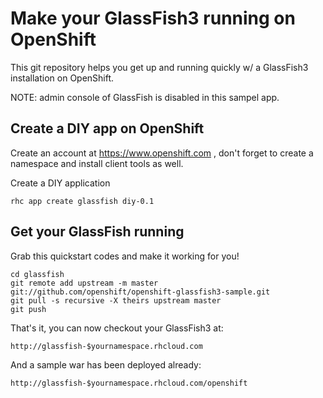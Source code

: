 Make your GlassFish3 running on OpenShift
============================

This git repository helps you get up and running quickly w/ a GlassFish3 installation on OpenShift.

NOTE: admin console of GlassFish is disabled in this sampel app.

Create a DIY app on OpenShift
----------------------------

Create an account at https://www.openshift.com , don't forget to create a namespace and install client tools as well.

Create a DIY application

    rhc app create glassfish diy-0.1

Get your GlassFish running
----------------------------

Grab this quickstart codes and make it working for you!

    cd glassfish
    git remote add upstream -m master git://github.com/openshift/openshift-glassfish3-sample.git
    git pull -s recursive -X theirs upstream master
    git push

That's it, you can now checkout your GlassFish3 at:

    http://glassfish-$yournamespace.rhcloud.com

And a sample war has been deployed already:

    http://glassfish-$yournamespace.rhcloud.com/openshift
